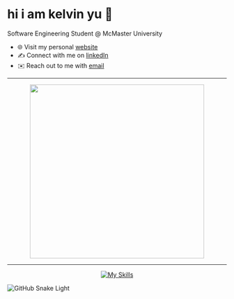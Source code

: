 # hi i am kelvin yu 👋
Software Engineering Student @ McMaster University 
- 🌐 Visit my personal [website](https://kelvinu.ca/)
- ✍️ Connect with me on [linkedIn](https://www.linkedin.com/in/kelvin-u/)
- ✉️ Reach out to me with [email](mailto:yukaiwenn@gmail.com)


<hr>
<p align="center">
  <!--readme stats grade calc, check vercel for deployment -->
<!--   <img src="https://github-readme-stats-git-master-ukaiwen-gmailcom.vercel.app/api?username=kelvin-u&show_icons=true&theme=dark&hide_border=false" width="400"> -->
  <img src="https://github-readme-streak-stats.herokuapp.com?user=kelvin-u&theme=dark&hide_border=true" width="400">
</p>
<hr>
<p align="center">
  <a href="https://skillicons.dev">
    <img src="https://skillicons.dev/icons?i=python,java,php,mysql,react,figma,js,css,html,git" alt="My Skills">
  </a>
</p>

![GitHub Snake Light](https://raw.githubusercontent.com/kelvin-u/kelvin-u/output/snake.svg)

